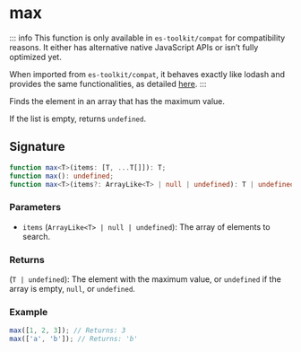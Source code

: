 # max

::: info
This function is only available in `es-toolkit/compat` for compatibility reasons. It either has alternative native JavaScript APIs or isn’t fully optimized yet.

When imported from `es-toolkit/compat`, it behaves exactly like lodash and provides the same functionalities, as detailed [here](../../../compatibility.md).
:::

Finds the element in an array that has the maximum value.

If the list is empty, returns `undefined`.

## Signature

```typescript
function max<T>(items: [T, ...T[]]): T;
function max(): undefined;
function max<T>(items?: ArrayLike<T> | null | undefined): T | undefined;
```

### Parameters

- `items` (`ArrayLike<T> | null | undefined`): The array of elements to search.

### Returns

(`T | undefined`): The element with the maximum value, or `undefined` if the array is empty, `null`, or `undefined`.

### Example

```typescript
max([1, 2, 3]); // Returns: 3
max(['a', 'b']); // Returns: 'b'
```
